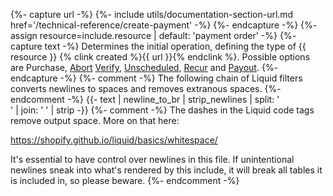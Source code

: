 {%- capture url -%}
    {%- include utils/documentation-section-url.md
        href='/technical-reference/create-payment' -%}
{%- endcapture -%}
{%- assign resource=include.resource | default: 'payment order' -%}
{%- capture text -%}
Determines the initial operation, defining the type of {{ resource }} {% clink
created %}{{ url }}{% endclink %}. Possible options are Purchase, [Abort](/checkout-v3/features/payment-operations/abort/) [Verify](/checkout-v3/features/optional/verify), [Unscheduled](/checkout-v3/features/optional/unscheduled), [Recur](/checkout-v3/features/optional/recur) and
[Payout](/checkout-v3/features/optional/payout).
{%- endcapture -%}
{%- comment -%}
The following chain of Liquid filters converts newlines to spaces and removes
extranous spaces.
{%- endcomment -%}
{{- text | newline_to_br | strip_newlines | split: '<br />' | join: ' ' | strip -}}
{%- comment -%} The dashes in the Liquid code tags remove output space.
More on that here:

<https://shopify.github.io/liquid/basics/whitespace/>

It's essential to have control over newlines in this file. If unintentional
newlines sneak into what's rendered by this include, it will break all tables
it is included in, so please beware.
{%- endcomment -%}
